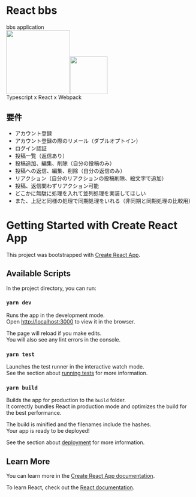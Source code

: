 # React bbs
bbs application  
<img src="https://upload.wikimedia.org/wikipedia/commons/thumb/a/a7/React-icon.svg/2560px-React-icon.svg.png" width="170"><img src="https://upload.wikimedia.org/wikipedia/commons/thumb/4/4c/Typescript_logo_2020.svg/1200px-Typescript_logo_2020.svg.png" width="100">  
Typescript x React x Webpack  
## 要件
- アカウント登録  
- アカウント登録の際のリメール（ダブルオプトイン）  
- ログイン認証  
- 投稿一覧（返信あり）  
- 投稿追加、編集、削除（自分の投稿のみ）  
- 投稿への返信、編集、削除（自分の返信のみ）  
- リアクション（自分のリアクションの投稿削除、絵文字で追加）  
- 投稿、返信問わずリアクション可能  
- どこかに無駄に処理を入れて並列処理を実装してほしい  
- また、上記と同様の処理で同期処理をいれる（非同期と同期処理の比較用）  

# Getting Started with Create React App

This project was bootstrapped with [Create React App](https://github.com/facebook/create-react-app).

## Available Scripts

In the project directory, you can run:

### `yarn dev`

Runs the app in the development mode.\
Open [http://localhost:3000](http://localhost:3000) to view it in the browser.

The page will reload if you make edits.\
You will also see any lint errors in the console.

### `yarn test`

Launches the test runner in the interactive watch mode.\
See the section about [running tests](https://facebook.github.io/create-react-app/docs/running-tests) for more information.

### `yarn build`

Builds the app for production to the `build` folder.\
It correctly bundles React in production mode and optimizes the build for the best performance.

The build is minified and the filenames include the hashes.\
Your app is ready to be deployed!

See the section about [deployment](https://facebook.github.io/create-react-app/docs/deployment) for more information.

## Learn More

You can learn more in the [Create React App documentation](https://facebook.github.io/create-react-app/docs/getting-started).

To learn React, check out the [React documentation](https://reactjs.org/).
